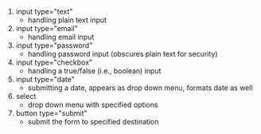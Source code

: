 1. input type="text"
    - handling plain text input
2. input type="email"
    - handling email input
3. input type="password"
    - handling password input (obscures plain text for security)
4. input type="checkbox"
    - handling a true/false (i.e., boolean) input
5. input type="date"
    - submitting a date, appears as drop down menu, formats date as well
6. select
    - drop down menu with specified options
7. button type="submit"
    - submit the form to specified destination
